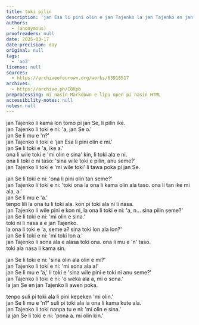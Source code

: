 ```yaml
---
title: toki pilin
description: 'jan Esa li pini olin e jan Tajenko la jan Tajenko en jan Se li toki e pilin.'
authors:
  - (anonymous)
proofreaders: null
date: 2025-03-17
date-precision: day
original: null
tags:
  - 'ao3'
license: null
sources:
  - https://archiveofourown.org/works/63918517
archives:
  - https://archive.ph/I8Kpb
preprocessing: mi nasin Markdown e lipu open pi nasin HTML
accessibility-notes: null
notes: null
---
```


jan Tajenko li kama lon tomo pi jan Se, li pilin ike.  
jan Tajenko li toki e ni: 'a, jan Se o.'  
jan Se li mu e 'n?'  
jan Tajenko li toki e 'jan Esa li pini olin e mi.'  
jan Se li toki e 'a, ike a.'  
ona li wile toki e 'mi olin e sina' kin, li toki ala e ni.  
ona li toki e ni taso: 'sina wile toki e pilin, anu seme?'  
jan Tajenko li toki e 'mi wile toki' li tawa poka pi jan Se.

jan Se li toki e ni: 'ona li pini olin tan seme?'  
jan Tajenko li toki e ni: 'toki ona la ona li kama olin ala taso. ona li tan ike mi ala, a.'  
jan Se li mu e 'a.'  
tenpo lili la ona tu li toki ala. kon pi toki ala ni li nasa.  
jan Tajenko li wile pini e kon ni, la ona li toki e ni: 'a, n... sina pilin seme?'  
jan Se li toki e ni: 'mi olin e sina.'  
toki ni li nasa a e jan Tajenko.  
la ona li toki e 'a, seme a? sina toki lon ala lon?'  
jan Se li toki e ni: 'mi toki lon a.'  
jan Tajenko li sona ala e alasa toki ona. ona li mu e 'n' taso.  
toki ala nasa li kama sin.

jan Se li toki e ni: 'sina olin ala olin e mi?'  
jan Tajenko li toki e ni: 'mi sona ala a!'  
jan Se li mu e 'a,' li toki e 'sina wile pini e toki ni anu seme?'  
jan Tajenko li toki e ni: 'o weka ala a, mi o sona.'  
la jan Se en jan Tajenko li awen poka.

tenpo suli pi toki ala li pini kepeken 'mi olin.'  
jan Se li mu e 'n?' suli pi toki ala la ona li kama kute ala.  
jan Tajenko li toki nanpa tu e ni: 'mi olin e sina.'  
la jan Se li toki e ni: 'pona a. mi olin kin.'